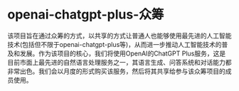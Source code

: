 # openai-chatgpt-plus-众筹
该项目旨在通过众筹的方式，以共享的方式让普通人也能够使用最先进的人工智能技术(包括但不限于openai-chatgpt-plus等)，从而进一步推动人工智能技术的普及和发展。作为该项目的核心，我们将使用OpenAI的ChatGPT Plus服务，这是目前市面上最先进的自然语言处理服务之一，其语言生成、问答系统和对话能力都非常出色。我们会以月度的形式购买该服务，然后将其共享给参与该众筹项目的成员使用。
